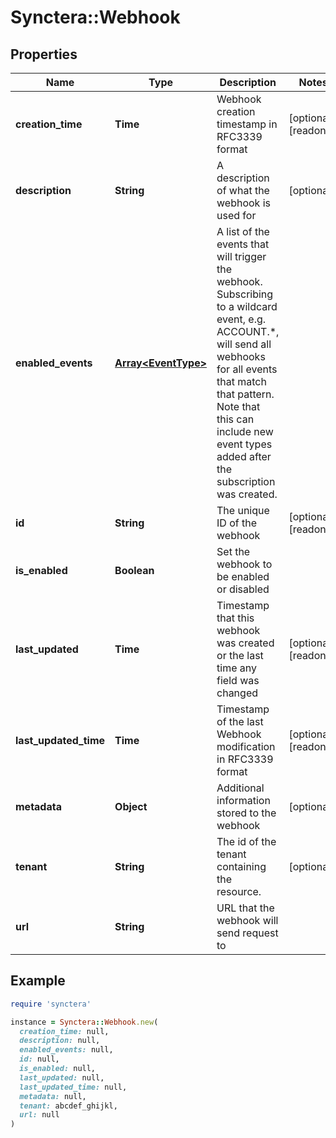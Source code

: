 # Synctera::Webhook

## Properties

| Name | Type | Description | Notes |
| ---- | ---- | ----------- | ----- |
| **creation_time** | **Time** | Webhook creation timestamp in RFC3339 format | [optional][readonly] |
| **description** | **String** | A description of what the webhook is used for | [optional] |
| **enabled_events** | [**Array&lt;EventType&gt;**](EventType.md) | A list of the events that will trigger the webhook. Subscribing to a wildcard event, e.g. ACCOUNT.*, will send all webhooks for all events that match that pattern. Note that this can include new event types added after the subscription was created. |  |
| **id** | **String** | The unique ID of the webhook | [optional][readonly] |
| **is_enabled** | **Boolean** | Set the webhook to be enabled or disabled |  |
| **last_updated** | **Time** | Timestamp that this webhook was created or the last time any field was changed | [optional][readonly] |
| **last_updated_time** | **Time** | Timestamp of the last Webhook modification in RFC3339 format | [optional][readonly] |
| **metadata** | **Object** | Additional information stored to the webhook | [optional] |
| **tenant** | **String** | The id of the tenant containing the resource.  | [optional] |
| **url** | **String** | URL that the webhook will send request to |  |

## Example

```ruby
require 'synctera'

instance = Synctera::Webhook.new(
  creation_time: null,
  description: null,
  enabled_events: null,
  id: null,
  is_enabled: null,
  last_updated: null,
  last_updated_time: null,
  metadata: null,
  tenant: abcdef_ghijkl,
  url: null
)
```


